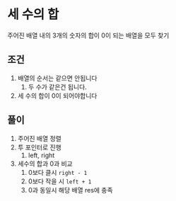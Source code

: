 # 세 수의 합
주어진 배열 내의 3개의 숫자의 합이 0이 되는 배열을 모두 찾기

## 조건
1. 배열의 순서는 같으면 안됩니다
    1. 두 수가 같은건 됩니다.
2. 세 수의 합이 0이 되어야합니다

## 풀이
1. 주어진 배열 정렬
2. 투 포인터로 진행
   1. left, right
3. 세수의 합과 0과 비교
   1. 0보다 클시 `right - 1`
   2. 0보다 작을 시 `left + 1`
   3. 0과 동일시 해당 배열 res에 충족

